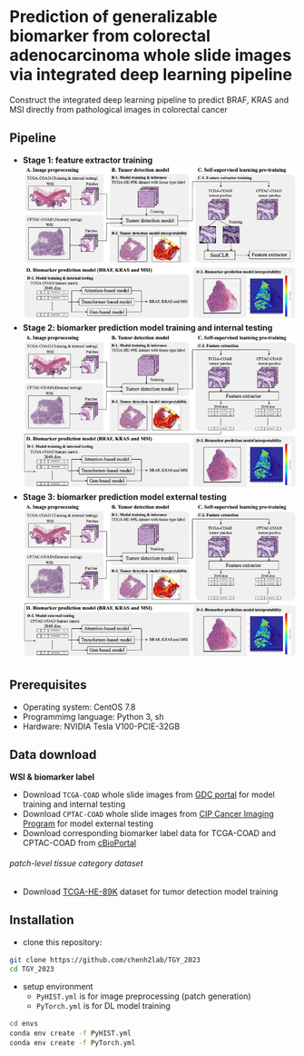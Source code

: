 # Prediction of generalizable biomarker from colorectal adenocarcinoma whole slide images via integrated deep learning pipeline
Construct the integrated deep learning pipeline to predict BRAF, KRAS and MSI directly from pathological images in colorectal cancer
## Pipeline
* **Stage 1: feature extractor training**
![Pipeline](./imgs/pipeline_1.jpg)
* **Stage 2: biomarker prediction model training and internal testing**
![Pipeline](./imgs/pipeline_2.jpg)
* **Stage 3: biomarker prediction model external testing**
![Pipeline](./imgs/pipeline_3.jpg)
## Prerequisites
* Operating system: CentOS 7.8
* Programmimg language: Python 3, sh
* Hardware: NVIDIA Tesla V100-PCIE-32GB
## Data download
**WSI & biomarker label**
* Download `TCGA-COAD` whole slide images from [GDC portal](https://portal.gdc.cancer.gov) for model training and internal testing
* Download `CPTAC-COAD` whole slide images from [CIP Cancer Imaging Program](https://www.cancerimagingarchive.net/collection/cptac-coad/) for model external testing
* Download corresponding biomarker label data for TCGA-COAD and CPTAC-COAD from [cBioPortal](https://www.cbioportal.org)
###### patch-level tissue category dataset
* Download [TCGA-HE-89K](https://zenodo.org/records/4024676) dataset for tumor detection model training
## Installation
* clone this repository:
```bash
git clone https://github.com/chenh2lab/TGY_2023
cd TGY_2023
```
* setup environment
  * `PyHIST.yml` is for image preprocessing (patch generation)
  * `PyTorch.yml` is for DL model training
```bash
cd envs
conda env create -f PyHIST.yml
conda env create -f PyTorch.yml
```
